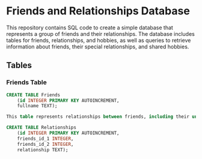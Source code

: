# Friends and Relationships Database

This repository contains SQL code to create a simple database that represents a group of friends and their relationships. The database includes tables for friends, relationships, and hobbies, as well as queries to retrieve information about friends, their special relationships, and shared hobbies.

## Tables

### Friends Table
```sql
CREATE TABLE Friends 
    (id INTEGER PRIMARY KEY AUTOINCREMENT,
    fullname TEXT);

This table represents relationships between friends, including their unique ID, the IDs of the two friends involved, and the nature of their relationship.

CREATE TABLE Relationships
    (id INTEGER PRIMARY KEY AUTOINCREMENT,
    friends_id_1 INTEGER,
    friends_id_2 INTEGER,
    relationship TEXT);
